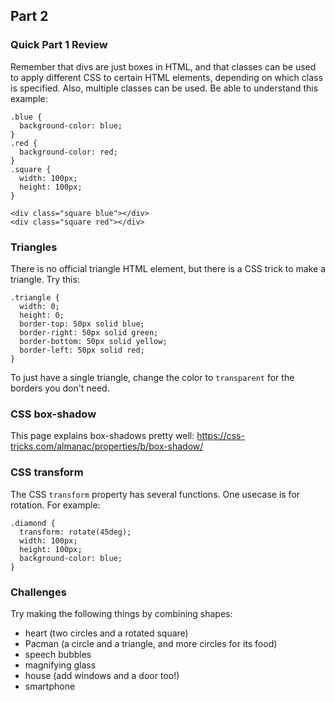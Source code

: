 ## Part 2

### Quick Part 1 Review
Remember that divs are just boxes in HTML, and that classes can be used to apply different CSS to certain HTML elements, depending on which class is specified. Also, multiple classes can be used. Be able to understand this example:
```
.blue {
  background-color: blue;
}
.red {
  background-color: red;
}
.square {
  width: 100px;
  height: 100px;
}
```
```
<div class="square blue"></div>
<div class="square red"></div>
```

### Triangles
There is no official triangle HTML element, but there is a CSS trick to make a triangle. Try this:
```
.triangle {
  width: 0;
  height: 0;
  border-top: 50px solid blue;
  border-right: 50px solid green;
  border-bottom: 50px solid yellow;
  border-left: 50px solid red;
}
```
To just have a single triangle, change the color to `transparent` for the borders you don't need.


### CSS box-shadow
This page explains box-shadows pretty well: <https://css-tricks.com/almanac/properties/b/box-shadow/>


### CSS transform
The CSS `transform` property has several functions. One usecase is for rotation. For example:
```
.diamond {
  transform: rotate(45deg);
  width: 100px;
  height: 100px;
  background-color: blue;
}
```


### Challenges
Try making the following things by combining shapes:
- heart (two circles and a rotated square)
- Pacman (a circle and a triangle, and more circles for its food)
- speech bubbles
- magnifying glass
- house (add windows and a door too!)
- smartphone





